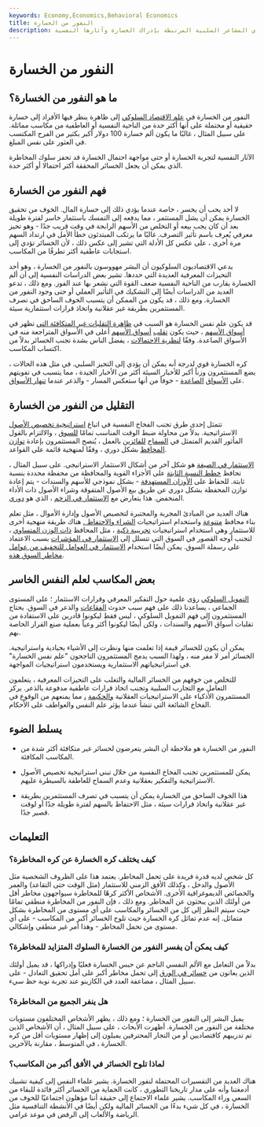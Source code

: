```yaml
---
keywords: Economy,Economics,Behavioral Economics
title: النفور من الخسارة
description: يشير النفور من الخسارة في علم النفس إلى الجانب العاطفي للاستثمار ، أي المشاعر السلبية المرتبطة بإدراك الخسارة وآثارها النفسية.
---
```


# النفور من الخسارة
## ما هو النفور من الخسارة؟

النفور من الخسارة في [علم الاقتصاد السلوكي](/behavioraleconomics) إلى ظاهرة ينظر فيها الأفراد إلى خسارة حقيقية أو محتملة على أنها أكثر حدة من الناحية النفسية أو العاطفية من مكاسب مماثلة. على سبيل المثال ، غالبًا ما يكون ألم خسارة 100 دولار أكبر بكثير من الفرح المكتسب في العثور على نفس المبلغ.

الآثار النفسية لتجربة الخسارة أو حتى مواجهة احتمال الخسارة قد تحفز سلوك المخاطرة الذي يمكن أن يجعل الخسائر المحققة أكثر احتمالا أو أكثر حدة.

## فهم النفور من الخسارة

لا أحد يحب أن يخسر ، خاصة عندما يؤدي ذلك إلى خسارة المال. الخوف من تحقيق الخسارة يمكن أن يشل المستثمر ، مما يدفعه إلى التمسك باستثمار خاسر لفترة طويلة بعد أن كان يجب بيعه أو التخلص من الأسهم الرابحة في وقت قريب جدًا - وهو تحيز معرفي يُعرف باسم تأثير التصرف. غالبًا ما يرتكب المبتدئون خطأ الأمل في ارتداد السهم مرة أخرى ، على عكس كل الأدلة التي تشير إلى عكس ذلك ، لأن الخسائر تؤدي إلى استجابات عاطفية أكثر تطرفًا من المكاسب.

يدعي الاقتصاديون السلوكيون أن البشر مهووسون بالنفور من الخسارة ، وهو أحد التحيزات المعرفية العديدة التي حددها. تشير بعض الدراسات النفسية إلى أن ألم الخسارة يقارب من الناحية النفسية ضعف القوة التي نشعر بها عند الفوز. ومع ذلك ، تدعو العديد من الدراسات أيضًا إلى التشكيك في التأثير العملي أو حتى وجود النفور من الخسارة. ومع ذلك ، قد يكون من الممكن أن يتسبب الخوف الساحق في تصرف المستثمرين بطريقة غير عقلانية واتخاذ قرارات استثمارية سيئة.

قد يكون علم نفس الخسارة هو السبب في [ظاهرة التقلبات غير المتكافئة التي](/assymetricvolatility) تظهر في [أسواق الأسهم](/stockmarket) ، حيث يكون [تقلب](/volatility) [أسواق الأسهم](/equitymarket) أعلى في الأسواق المتراجعة منه في الأسواق الصاعدة. وفقًا [لنظرية الاحتمالات](/prospecttheory) ، يفضل الناس بشدة تجنب الخسائر بدلاً من اكتساب المكاسب.

كره الخسارة قوي لدرجة أنه يمكن أن يؤدي إلى التحيز السلبي. في مثل هذه الحالات ، يضع المستثمرون وزناً أكبر للأخبار السيئة أكثر من الأخبار الجيدة ، مما يتسبب في تفويتهم على [الأسواق](/sell-off) [الصاعدة](/bullmarket) - خوفاً من أنها ستعكس المسار - والذعر عندما [تنهار الأسواق](/sell-off).

## التقليل من النفور من الخسارة

تتمثل إحدى طرق تجنب الفخاخ النفسية في اتباع [استراتيجية تخصيص الأصول](/strategicassetallocation) الاستراتيجية. بدلاً من محاولة ضبط الوقت المناسب تمامًا [للسوق](/marketsentiment) ، والالتزام بالقول المأثور القديم المتمثل في [السماح](/marketsentiment) [للفائزين](/letyourprofitrun) بالعمل ، يُنصح المستثمرون بإعادة [توازن](/rebalancing) [المحافظ](/portfolio) بشكل دوري ، وفقًا لمنهجية قائمة على القواعد.

[الاستثمار في الصيغة](/formula_investing) هو شكل آخر من أشكال الاستثمار الاستراتيجي. على سبيل المثال ، تحافظ [خطط النسبة الثابتة](/constant-ratio-plan) على الأجزاء القوية والمحافظة من محفظة محددة بنسبة ثابتة. للحفاظ على [الأوزان المستهدفة](/portfolio-weight) - بشكل نموذجي للأسهم والسندات - يتم إعادة توازن المحفظة بشكل دوري عن طريق بيع الأصول المتفوقة وشراء الأصول ذات الأداء المنخفض. هذا يتعارض مع [الاستثمار في الزخم](/momentum_investing) ، الذي هو [دوري](/cyclicalstock).

هناك العديد من المبادئ المجربة والمختبرة لتخصيص الأصول وإدارة الأموال ، مثل تعلم بناء محافظ [متنوعة](/diversification) واستخدام استراتيجيات [الشراء والاحتفاظ .](/buyandhold) هناك طريقة منهجية أخرى للاستثمار وهي استخدام استراتيجيات [تجريبية ذكية](/smart-beta) ، مثل المحافظ [ذات الوزن المتساوي](/equalweight) ، لتجنب أوجه القصور في السوق التي تتسلل إلى [الاستثمار في المؤشرات](/index-investing) بسبب الاعتماد على رسملة السوق. يمكن أيضًا استخدام [الاستثمار في العوامل للتخفيف من عوامل](/factor-investing) [مخاطر السوق هذه](/marketrisk).

## بعض المكاسب لعلم النفس الخاسر

[التمويل السلوكي](/behavioralfinance) رؤى علمية حول التفكير المعرفي وقرارات الاستثمار ؛ على المستوى الجماعي ، يساعدنا ذلك على فهم سبب حدوث [الفقاعات](/bubble) والذعر في السوق. يحتاج المستثمرون إلى فهم التمويل السلوكي ، ليس فقط ليكونوا قادرين على الاستفادة من تقلبات أسواق الأسهم والسندات ، ولكن أيضًا ليكونوا أكثر وعياً بعملية صنع القرار الخاصة بهم.

يمكن أن يكون للخسائر قيمة إذا تعلمت منها ونظرت إلى الأشياء بحيادية واستراتيجية. الخسائر أمر لا مفر منه ، ولهذا السبب يدمج المستثمرون الناجحون "علم نفس الخسارة" في استراتيجياتهم الاستثمارية ويستخدمون استراتيجيات المواجهة.

للتخلص من خوفهم من الخسائر المالية والتغلب على التحيزات المعرفية ، يتعلمون التعامل مع التجارب السلبية وتجنب اتخاذ قرارات عاطفية مدفوعة بالذعر. يركز المستثمرون الأذكياء على الاستراتيجيات العقلانية [والحكيمة](/trading-strategy) [،](/trading-strategy) مما يمنعهم من الوقوع في الفخاخ الشائعة التي تنشأ عندما يؤثر علم النفس والعواطف على الأحكام.

## يسلط الضوء

- النفور من الخسارة هو ملاحظة أن البشر يتعرضون لخسائر غير متكافئة أكثر شدة من المكاسب المكافئة.

- يمكن للمستثمرين تجنب الفخاخ النفسية من خلال تبني استراتيجية تخصيص الأصول الاستراتيجية والتفكير بعقلانية وعدم السماح للعاطفة بالسيطرة عليهم.

- هذا الخوف الساحق من الخسارة يمكن أن يتسبب في تصرف المستثمرين بطريقة غير عقلانية واتخاذ قرارات سيئة ، مثل الاحتفاظ بالسهم لفترة طويلة جدًا أو لوقت قصير جدًا.

## التعليمات

### كيف يختلف كره الخسارة عن كره المخاطرة؟

كل شخص لديه قدرة فريدة على تحمل المخاطر. يعتمد هذا على الظروف الشخصية مثل الأصول والدخل ، وكذلك الأفق الزمني للاستثمار (مثل الوقت حتى التقاعد) والعمر والخصائص الديموغرافية الأخرى. الأشخاص الأكثر كرهًا للمخاطرة سيواجهون مخاطر أقل من أولئك الذين يبحثون عن المخاطر. ومع ذلك ، فإن النفور من المخاطرة منطقي تمامًا حيث سيتم النظر إلى كل من الخسائر والمكاسب على أي مستوى من المخاطرة بشكل متماثل. إنه عدم تماثل كره الخسارة حيث تلوح الخسائر أكبر من المكاسب - على أي مستوى من تحمل المخاطر - وهذا أمر غير منطقي وإشكالي.

### كيف يمكن أن يفسر النفور من الخسارة السلوك المتزايد للمخاطرة؟

بدلاً من التعامل مع الألم النفسي الناجم عن حبس الخسارة فعليًا وإدراكها ، قد يميل أولئك الذين يعانون من [خسائر في الورق](/paperprofitorloss) إلى تحمل مخاطر أكبر على أمل تحقيق التعادل - على سبيل المثال ، مضاعفة العدد في الكازينو عند تجربة نوبة حظ سيء.

### هل ينفر الجميع من المخاطرة؟

يميل البشر إلى النفور من الخسارة ؛ ومع ذلك ، يظهر الأشخاص المختلفون مستويات مختلفة من النفور من الخسارة. أظهرت الأبحاث ، على سبيل المثال ، أن الأشخاص الذين تم تدريبهم كاقتصاديين أو من التجار المحترفين يميلون إلى إظهار مستويات أقل من كره الخسارة ، في المتوسط ، مقارنة بالآخرين.

### لماذا تلوح الخسائر في الأفق أكبر من المكاسب؟

هناك العديد من التفسيرات المحتملة لنفور الخسارة. يشير علماء النفس إلى كيفية تشبيك أدمغتنا وأنه على مدار تاريخنا التطوري ، كانت الحماية من الخسائر أكثر فائدة للبقاء من السعي وراء المكاسب. يشير علماء الاجتماع إلى حقيقة أننا مؤهلون اجتماعيًا للخوف من الخسارة ، في كل شيء بدءًا من الخسائر المالية ولكن أيضًا في الأنشطة التنافسية مثل الرياضة والألعاب إلى الرفض في موعد غرامي.

